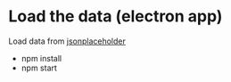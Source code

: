 # Load the data (electron app)

Load data from [jsonplaceholder](https://jsonplaceholder.typicode.com/)

* npm install
* npm start